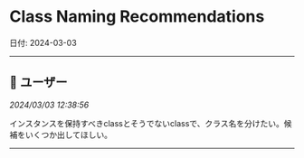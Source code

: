 # Class Naming Recommendations

日付: 2024-03-03

---

## 👤 ユーザー
*2024/03/03 12:38:56*

インスタンスを保持すべきclassとそうでないclassで、クラス名を分けたい。候補をいくつか出してほしい。

---
